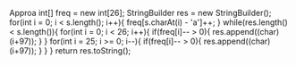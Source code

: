 Approa
int[] freq = new int[26];
StringBuilder res = new StringBuilder();
for(int i = 0; i < s.length(); i++){
freq[s.charAt(i) - 'a']++;
}
while(res.length() < s.length()){
for(int i = 0; i < 26; i++){
if(freq[i]-- > 0){
res.append((char)(i+97));
}
}
for(int i = 25; i >= 0; i--){
if(freq[i]-- > 0){
res.append((char)(i+97));
}
}
}
return res.toString();